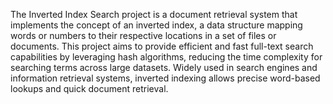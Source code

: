 The Inverted Index Search project is a document retrieval system that implements the concept of an inverted index, a data structure mapping words or numbers to their respective locations in a set of files or documents. This project aims to provide efficient and fast full-text search capabilities by leveraging hash algorithms, reducing the time complexity for searching terms across large datasets. Widely used in search engines and information retrieval systems, inverted indexing allows precise word-based lookups and quick document retrieval.
